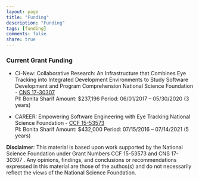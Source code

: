```yaml
---
layout: page
title: "Funding"
description: "Funding"
tags: [funding] 
comments: false
share: true
---
```


### Current Grant Funding

* CI-New: Collaborative Research: An Infrastructure that Combines Eye Tracking into Integrated Development Environments to Study Software Development and Program Comprehension
National Science Foundation - [CNS 17-30307](https://www.nsf.gov/awardsearch/showAward?AWD_ID=1730307)	
PI: Bonita Sharif 
Amount: $237,196
Period: 06/01/2017 – 05/30/2020 (3 years)


* CAREER: Empowering Software Engineering with Eye Tracking 
National Science Foundation - [CCF 15-53573](https://www.nsf.gov/awardsearch/showAward?AWD_ID=1553573)	
PI: Bonita Sharif
Amount: $432,000
Period: 07/15/2016 – 07/14/2021 (5 years)


**Disclaimer**: This material is based upon work supported by the National Science Foundation under Grant Numbers CCF 15-53573 and CNS 17-30307 . Any opinions, findings, and conclusions or recommendations expressed in this material are those of the authos(s) and do not necessarily reflect the views of the National Science Foundation.

<!--
Introduction

Recent news

Publications

Publicity

Replication Packages

Software

Presentations

Students

Outreach

Broader Impacts

Acknowledgements
-->
